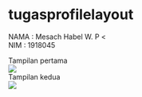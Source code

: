 # tugasprofilelayout
NAMA : Mesach Habel W. P < <br>
NIM : 1918045

Tampilan pertama <br>
![](app/src/main/res/drawable-hdpi/ss1.png)
<br>Tampilan kedua <br>
![](app/src/main/res/drawable-hdpi/ss2.png)
